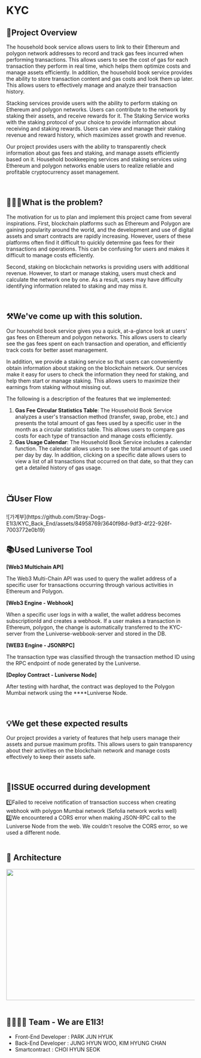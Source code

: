 # KYC
<h2>💎Project Overview</h2>

 The household book service allows users to link to their Ethereum and polygon network addresses to record and track gas fees incurred when performing transactions. This allows users to see the cost of gas for each transaction they perform in real time, which helps them optimize costs and manage assets efficiently. In addition, the household book service provides the ability to store transaction content and gas costs and look them up later. This allows users to effectively manage and analyze their transaction history.

 Stacking services provide users with the ability to perform staking on Ethereum and polygon networks. Users can contribute to the network by staking their assets, and receive rewards for it. The Staking Service works with the staking protocol of your choice to provide information about receiving and staking rewards. Users can view and manage their staking revenue and reward history, which maximizes asset growth and revenue.

 Our project provides users with the ability to transparently check information about gas fees and staking, and manage assets efficiently based on it. Household bookkeeping services and staking services using Ethereum and polygon networks enable users to realize reliable and profitable cryptocurrency asset management.

<br />
<h2>💁🏻‍♂️What is the problem?</h2>

 The motivation for us to plan and implement this project came from several inspirations. First, blockchain platforms such as Ethereum and Polygon are gaining popularity around the world, and the development and use of digital assets and smart contracts are rapidly increasing. However, users of these platforms often find it difficult to quickly determine gas fees for their transactions and operations. This can be confusing for users and makes it difficult to manage costs efficiently.

 Second, staking on blockchain networks is providing users with additional revenue. However, to start or manage staking, users must check and calculate the network one by one. As a result, users may have difficulty identifying information related to staking and may miss it.

<br />
<h2>⚒️We've come up with this solution.</h2>

Our household book service gives you a quick, at-a-glance look at users' gas fees on Ethereum and polygon networks. This allows users to clearly see the gas fees spent on each transaction and operation, and efficiently track costs for better asset management.

In addition, we provide a staking service so that users can conveniently obtain information about staking on the blockchain network. Our services make it easy for users to check the information they need for staking, and help them start or manage staking. This allows users to maximize their earnings from staking without missing out.

The following is a description of the features that we implemented:

1. **Gas Fee Circular Statistics Table**: The Household Book Service analyzes a user's transaction method (transfer, swap, probe, etc.) and presents the total amount of gas fees used by a specific user in the month as a circular statistics table. This allows users to compare gas costs for each type of transaction and manage costs efficiently.
2. **Gas Usage Calendar**: The Household Book Service includes a calendar function. The calendar allows users to see the total amount of gas used per day by day. In addition, clicking on a specific date allows users to view a list of all transactions that occurred on that date, so that they can get a detailed history of gas usage.

<br />
<h2>📺User Flow</h2>
![가계부](https://github.com/Stray-Dogs-E1I3/KYC_Back_End/assets/84958769/3640f98d-9df3-4f22-926f-7003772e0b19)

<br />
<h2>📚Used Luniverse Tool</h2>

**[Web3 Multichain API]**

The Web3 Multi-Chain API was used to query the wallet address of a specific user for transactions occurring through various activities in Ethereum and Polygon.

**[Web3 Engine - Webhook]**

When a specific user logs in with a wallet, the wallet address becomes subscriptionId and creates a webhook. If a user makes a transaction in Ethereum, polygon, the change is automatically transferred to the KYC-server from the Luniverse-webbook-server and stored in the DB.

**[WEB3 Engine - JSONRPC]**

The transaction type was classified through the transaction method ID using the RPC endpoint of node generated by the Luniverse.

**[Deploy Contract - Luniverse Node]**

After testing with hardhat, the contract was deployed to the Polygon Mumbai network using the ****Luniverse Node.

<br />
<h2>💡We get these expected results</h2>

 Our project provides a variety of features that help users manage their assets and pursue maximum profits. This allows users to gain transparency about their activities on the blockchain network and manage costs effectively to keep their assets safe.

<br />
<h2>🚨ISSUE occurred during development</h2>
1️⃣Failed to receive notification of transaction success when creating webhook with polygon Mumbai network (Sefolia network works well)
<br />
2️⃣We encountered a CORS error when making JSON-RPC call to the Luniverse Node from the web. We couldn't resolve the CORS error, so we used a different node.
<br /><br />

<h2>🎨 Architecture</h2>
<img src="https://github.com/Stray-Dogs-E1I3/KYC_Front-end/assets/89543695/1b16ffcb-ca75-461d-b8b4-057d4ce9b19f" width="550px" height="350px" />
<br /><br />

<h2>👨‍👨‍👦‍👦 Team - We are E1I3!</h2>

- Front-End Developer : PARK JUN HYUK
- Back-End Developer : JUNG HYUN WOO, KIM HYUNG CHAN
- Smartcontract : CHOI HYUN SEOK

